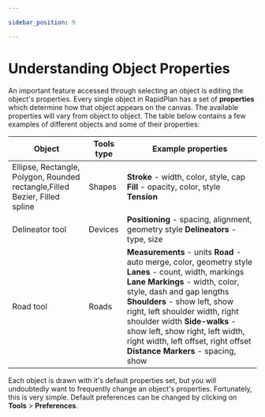 ```yaml
---

sidebar_position: 9

---
```

# Understanding Object Properties

An important feature accessed through selecting an object is editing the object's properties. Every single object in RapidPlan has a set of **properties** which determine how that object appears on the canvas. The available properties will vary from object to object. The table below contains a few examples of different objects and some of their properties:

|Object                                                                            | Tools type |Example properties                                                                           |
|----------------------------------------------------------------------------------|------------|---------------------------------------------------------------------------------------------|
| Ellipse, Rectangle, Polygon, Rounded rectangle,Filled Bezier, Filled spline  | Shapes     | **Stroke** - width, color, style, cap  **Fill** - opacity, color, style  **Tension**|
| Delineator tool                                                                  | Devices    | **Positioning** - spacing, alignment, geometry style  **Delineators** - type, size      |
| Road tool                                                                        | Roads      | **Measurements** - units  **Road** - auto merge, color, geometry style  **Lanes** - count, width, markings  **Lane Markings** - width, color, style, dash and gap lengths  **Shoulders** - show left, show right, left shoulder width, right shoulder width  **Side-walks** - show left, show right, left width, right width, left offset, right offset  **Distance Markers** - spacing, show         |

Each object is drawn with it's default properties set, but you will undoubtedly want to frequently change an object's properties. Fortunately, this is very simple. Default preferences can be changed by clicking on
**Tools** > **Preferences**.
